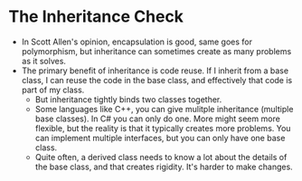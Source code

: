 # The Inheritance Check
 
* In Scott Allen's opinion, encapsulation is good, same goes for polymorphism, but inheritance can sometimes create as many problems as it solves.
* The primary benefit of inheritance is code reuse. If I inherit from a base class, I can reuse the code in the base class, and effectively that code is part of my class.
    * But inheritance tightly binds two classes together. 
    * Some languages like C++, you can give mulitple inheritance (multiple base classes). In C# you can only do one. More might seem more flexible, but the reality is that it typically creates more problems. You can implement multiple interfaces, but you can only have one base class. 
    * Quite often, a derived class needs to know a lot about the details of the base class, and that creates rigidity. It's harder to make changes.